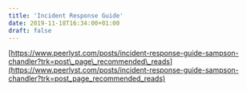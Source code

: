 ```yaml
---
title: 'Incident Response Guide'
date: 2019-11-18T16:34:00+01:00
draft: false
---
```


[https://www.peerlyst.com/posts/incident-response-guide-sampson-chandler?trk=post\_page\_recommended\_reads](https://www.peerlyst.com/posts/incident-response-guide-sampson-chandler?trk=post_page_recommended_reads)